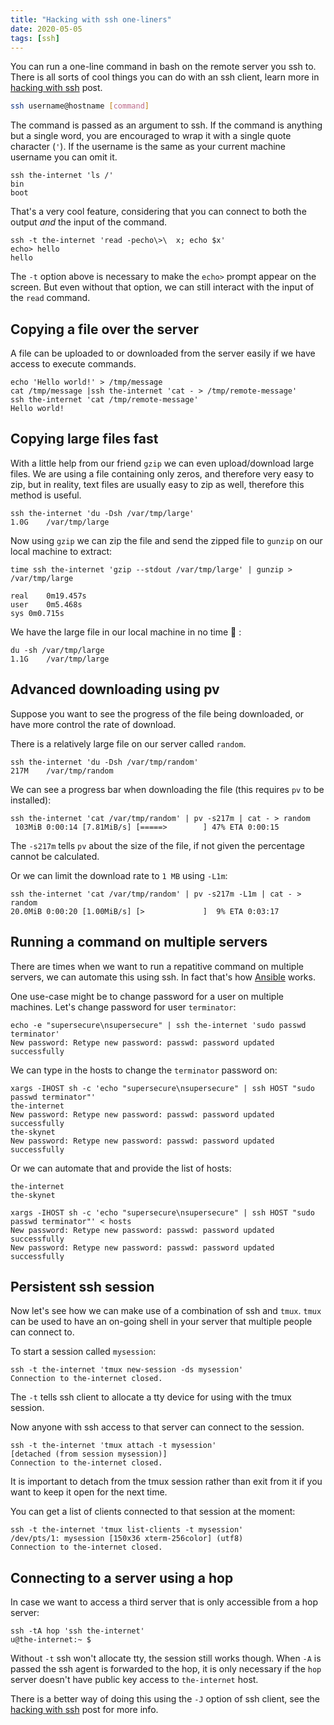 ```yaml
---
title: "Hacking with ssh one-liners"
date: 2020-05-05
tags: [ssh]
---
```


You can run a one-line command in bash on the remote server you ssh to. There
is all sorts of cool things you can do with an ssh client, learn more in
[hacking with ssh](/hacking-with-ssh) post.

```bash
ssh username@hostname [command]
```

The command is passed as an argument to ssh. If the command is anything but a
single word, you are encouraged to wrap it with a single quote character (`'`).
If the username is the same as your current machine username you can omit it.

```bash{outputLines: 2,3}
ssh the-internet 'ls /'
bin
boot
```

That's a very cool feature, considering that you can connect to both the output
*and* the input of the command.

```bash{outputLines: 2,3}
ssh -t the-internet 'read -pecho\>\  x; echo $x'
echo> hello
hello
```

The `-t` option above is necessary to make the `echo>` prompt appear on the
screen. But even without that option, we can still interact with the input of
the `read` command.

## Copying a file over the server

A file can be uploaded to or downloaded from the server easily if we have
access to execute commands.

```bash{outputLines: 4}
echo 'Hello world!' > /tmp/message
cat /tmp/message |ssh the-internet 'cat - > /tmp/remote-message'
ssh the-internet 'cat /tmp/remote-message'
Hello world!
```

## Copying large files fast

With a little help from our friend `gzip` we can even upload/download large
files. We are using a file containing only zeros, and therefore very easy to
zip, but in reality, text files are usually easy to zip as well, therefore this
method is useful.

```bash{outputLines: 2}
ssh the-internet 'du -Dsh /var/tmp/large'
1.0G	/var/tmp/large
```

Now using `gzip` we can zip the file and send the zipped file to `gunzip` on
our local machine to extract:

```bash{outputLines: 2-5}
time ssh the-internet 'gzip --stdout /var/tmp/large' | gunzip > /var/tmp/large

real	0m19.457s
user	0m5.468s
sys	0m0.715s
```

We have the large file in our local machine in no time :tada: :

```bash{outputLines: 2}
du -sh /var/tmp/large
1.1G	/var/tmp/large
```

## Advanced downloading using pv

Suppose you want to see the progress of the file being downloaded, or have more
control the rate of download.

There is a relatively large file on our server called `random`.

```bash{outputLines: 2}
ssh the-internet 'du -Dsh /var/tmp/random'
217M	/var/tmp/random
```

We can see a progress bar when downloading the file (this requires `pv` to be
installed):

```bash{outputLines: 2}
ssh the-internet 'cat /var/tmp/random' | pv -s217m | cat - > random
 103MiB 0:00:14 [7.81MiB/s] [=====>        ] 47% ETA 0:00:15
```

The `-s217m` tells `pv` about the size of the file, if not given the percentage
cannot be calculated.

Or we can limit the download rate to `1 MB` using `-L1m`:

```bash{outputLines: 2}
ssh the-internet 'cat /var/tmp/random' | pv -s217m -L1m | cat - > random
20.0MiB 0:00:20 [1.00MiB/s] [>             ]  9% ETA 0:03:17
```

## Running a command on multiple servers

There are times when we want to run a repatitive command on multiple servers,
we can automate this using ssh. In fact that's how
<a href="https://www.ansible.com/" target="_blank">Ansible</a>
works.

One use-case might be to change password for a user on multiple machines. Let's
change password for user `terminator`:

```bash{outputLines: 2}
echo -e "supersecure\nsupersecure" | ssh the-internet 'sudo passwd terminator'
New password: Retype new password: passwd: password updated successfully
```

We can type in the hosts to change the `terminator` password on:

```bash{outputLines: 3,5}
xargs -IHOST sh -c 'echo "supersecure\nsupersecure" | ssh HOST "sudo passwd terminator"'
the-internet
New password: Retype new password: passwd: password updated successfully
the-skynet
New password: Retype new password: passwd: password updated successfully
```

Or we can automate that and provide the list of hosts:

```text:title=hosts
the-internet
the-skynet
```

```bash{outputLines: 2-3}
xargs -IHOST sh -c 'echo "supersecure\nsupersecure" | ssh HOST "sudo passwd terminator"' < hosts
New password: Retype new password: passwd: password updated successfully
New password: Retype new password: passwd: password updated successfully
```

## Persistent ssh session

Now let's see how we can make use of a combination of ssh and `tmux`. `tmux`
can be used to have an on-going shell in your server that multiple people can
connect to.

To start a session called `mysession`:

```bash{outputLines: 2}
ssh -t the-internet 'tmux new-session -ds mysession'
Connection to the-internet closed.
```

The `-t` tells ssh client to allocate a tty device for using with the tmux
session.

Now anyone with ssh access to that server can connect to the session.

```bash{outputLines: 2,3}
ssh -t the-internet 'tmux attach -t mysession'
[detached (from session mysession)]
Connection to the-internet closed.
```

It is important to detach from the tmux session rather than exit from it if you
want to keep it open for the next time.

You can get a list of clients connected to that session at the moment:

```bash{outputLines: 2,3}
ssh -t the-internet 'tmux list-clients -t mysession'
/dev/pts/1: mysession [150x36 xterm-256color] (utf8)
Connection to the-internet closed.
```

## Connecting to a server using a hop

In case we want to access a third server that is only accessible from a hop
server:

```bash{outputLines: 2}
ssh -tA hop 'ssh the-internet'
u@the-internet:~ $
```

Without `-t` ssh won't allocate tty, the session still works though. When `-A`
is passed the ssh agent is forwarded to the hop, it is only necessary if the
`hop` server doesn't have public key access to `the-internet` host.

There is a better way of doing this using the `-J` option of ssh client, see
the [hacking with ssh](/hacking-with-ssh#connecting-via-a-hop) post for more
info.
